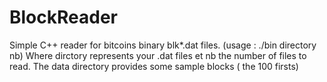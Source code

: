 # BlockReader
Simple C++ reader for bitcoins binary blk*.dat files.
(usage : ./bin directory nb)
Where dirctory represents your .dat files et nb the number of files to read. The data directory provides some sample blocks ( the 100 firsts)
